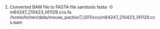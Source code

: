 1. Converted BAM file to FASTA file
samtools fasta -0 m64247_210423_141129.ccs.fa /home/hchen/data/mouse_pacbio/7_G01/ccs/m64247_210423_141129.ccs.bam
